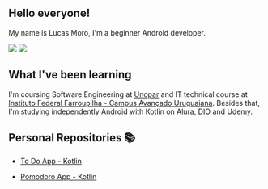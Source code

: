 ## Hello everyone!

My name is Lucas Moro, I'm a beginner Android developer.

<a href="https://www.linkedin.com/in/lucasrmoro/" target="_blank"><img src="https://img.shields.io/badge/-LinkedIn-%230077B5?style=for-the-badge&logo=linkedin&logoColor=white" target="_blank"></a> 
<a href="mailto:lucas.rmoro1@gmail.com?Subject=Título%20da%20mensagem" target="_blank"><img src="https://img.shields.io/badge/-Gmail-lightgray?style=for-the-badge&logo=Gmail&logoColor=white" target="_blank"></a> 

## What I've been learning 

I'm coursing Software Engineering at [Unopar](https://www.unopar.com.br/institucional/nossa-historia/) and IT technical course at [Instituto Federal Farroupilha - Campus Avançado Uruguaiana](https://www.iffarroupilha.edu.br/uruguaiana). Besides that, I'm studying independently Android with Kotlin on [Alura](https://www.alura.com.br/sobre), [DIO](https://digitalinnovation.one) and [Udemy](https://about.udemy.com/?locale=en-us).

## Personal Repositories 📚

- [To Do App - Kotlin](https://github.com/lucasrmoro/ToDoListSantanderBootcamp)

- [Pomodoro App - Kotlin](https://github.com/lucasrmoro/PomodoroApp)
